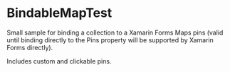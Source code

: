 BindableMapTest
===============

Small sample for binding a collection to a Xamarin Forms Maps pins (valid until binding directly to the Pins property will be supported by Xamarin Forms directly).

Includes custom and clickable pins.

